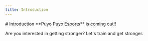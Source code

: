 ```yaml
---
title: Introduction
---
```

<AssetLoader />
# Introduction
**Puyo Puyo Esports** is coming out!!

Are you interested in getting stronger? Let's train and get stronger.

<Figure :imgUrl="'/img/guides/puyopuyoesports.jpg'" :caption="'Puyo Puyo Esports!!'" />